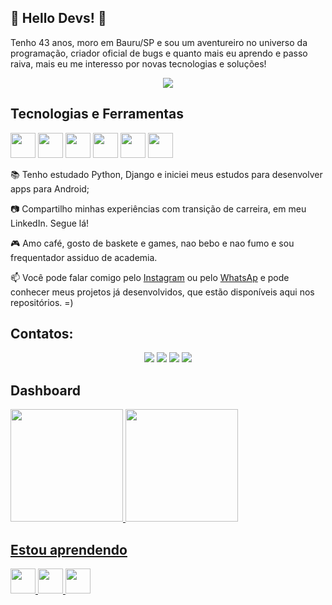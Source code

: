 ##  👋 Hello Devs! 👋

Tenho 43 anos, moro em Bauru/SP e sou um aventureiro no universo da programação, criador oficial de bugs e quanto mais eu aprendo e passo raiva, mais eu me interesso por novas tecnologias e soluções!

<div align=center>
  <img 
src="https://camo.githubusercontent.com/43927ca9aba739e1c5dcc110be493c08bda983d73e6aee3fd15a64adb23fc8fe/68747470733a2f2f73757065722e616272696c2e636f6d2e62722f77702d636f6e74656e742f75706c6f6164732f323031362f30392f73757065725f696d676761746f5f6469676974616e646f5f302e676966" data-canonical-src="https://super.abril.com.br/wp-content/uploads/2016/09/super_imggato_digitando_0.gif" style="max-width: 70%; display: inline-block;" data-target="animated-image.originalImage">
</div>


## Tecnologias e Ferramentas

<img loading="lazy" src="https://cdn.jsdelivr.net/gh/devicons/devicon/icons/git/git-original.svg" width="40" height="40"/> <img loading="lazy" src="https://cdn.jsdelivr.net/gh/devicons/devicon@latest/icons/html5/html5-original.svg" width="40" height="40"/> <img loading="lazy" src="https://cdn.jsdelivr.net/gh/devicons/devicon@latest/icons/css3/css3-original.svg" width="40" height="40"/> <img loading="lazy" src="https://cdn.jsdelivr.net/gh/devicons/devicon@latest/icons/javascript/javascript-original.svg" width="40" height="40"/> <img loading="lazy"  src="https://cdn.jsdelivr.net/gh/devicons/devicon@latest/icons/python/python-original.svg" width="40" height="40"/> <img loading="lazy" src="https://cdn.jsdelivr.net/gh/devicons/devicon@latest/icons/github/github-original.svg" width="40" height="40"/>

📚 Tenho estudado Python, Django e iniciei meus estudos para desenvolver apps para Android;

📷 Compartilho minhas experiências com transição de carreira, em meu LinkedIn. Segue lá!

🎮 Amo café, gosto de baskete e games, nao bebo e nao fumo e sou frequentador assiduo de academia.

📫 Você pode falar comigo pelo <a href="https://www.instagram.com/rmtrescato" rel="nofollow">Instagram</a> ou pelo <a href="https://wa.me/5514996179616" rel="nofollow">WhatsAp</a> e pode conhecer meus projetos já desenvolvidos, que estão disponíveis aqui nos repositórios. =)



## Contatos:

<div align=center>
<a href="https://www.youtube.com/channel/UCQiGXFi-B6x8O4BX5RXDFiQ" target="_blank"><img loading="lazy" src="https://img.shields.io/badge/YouTube-FF0000?style=for-the-badge&logo=youtube&logoColor=white" target="_blank"></a> 
<a href="https://instagram.com/rmtrescato" target="_blank"><img loading="lazy" src="https://img.shields.io/badge/-Instagram-%23E4405F?style=for-the-badge&logo=instagram&logoColor=white" target="_blank"></a> 
<a href = "mailto:rmtrescato@gmail.com"><img loading="lazy" src="https://img.shields.io/badge/Gmail-D14836?style=for-the-badge&logo=gmail&logoColor=white" target="_blank"></a> 
<a href="https://www.linkedin.com/in/rmtrescato" target="_blank"><img loading="lazy" src="https://img.shields.io/badge/-LinkedIn-%230077B5?style=for-the-badge&logo=linkedin&logoColor=white" target="_blank"></a> 
</div>

## Dashboard

<div>
<a href="https://github.com/rmtrescato">
<img loading="lazy" height="180em" src="https://github-readme-stats.vercel.app/api/top-langs/?username=rmtrescato&layout=compact&langs_count=7&theme=dracula"/>
<img loading="lazy" height="180em" src="https://github-readme-stats.vercel.app/api?username=rmtrescato&show_icons=true&theme=dracula&include_all_commits=true&count_private=true"/>
</div>



## Estou aprendendo

<img loading="lazy" src="https://cdn.jsdelivr.net/gh/devicons/devicon/icons/java/java-original.svg" width="40" height="40"/> <img loading="lazy" src="https://cdn.jsdelivr.net/gh/devicons/devicon@latest/icons/django/django-plain.svg" width="40" height="40"/> <img loading="lazy" src="https://cdn.jsdelivr.net/gh/devicons/devicon@latest/icons/djangorest/djangorest-original.svg" width="40" height="40"/> 


